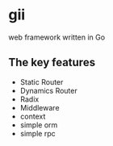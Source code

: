 # gii

web framework written in Go

## The key features

- Static Router
- Dynamics Router
- Radix
- Middleware
- context
- simple orm
- simple rpc